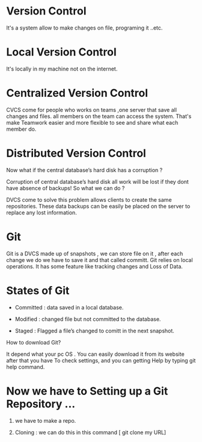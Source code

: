 # Version Control

It's a system allow to make changes on file, programing it ..etc.


# Local Version Control

It's locally in my machine not on the internet.


# Centralized Version Control

CVCS come for people who works on teams ,one server that save all changes and files.
all members on the team can access the system.
That's make Teamwork easier and more flexible to see and share what each member do.


# Distributed Version Control

Now what if the central database’s hard disk has a corruption ?

Corruption of central database’s hard disk all work will be lost if they dont have absence of backups!
So what we can do ?

DVCS come to solve this problem allows clients to create the same repositories.
These data backups can be easily be placed on the server to replace any lost information.



# Git

Git is a DVCS made up of snapshots , we can store file on it , after each change we do we have to save it and that called committ.
Git  relies on local operations.
It has some feature like tracking changes and Loss of Data.


# States of Git

* Committed : data saved in a local database.

* Modified : changed file  but not committed to the database.

* Staged : Flagged a file’s changed to comitt in the next snapshot.

How to download Git?

It depend what your pc OS .
You can easily download it from its website after that you have To check settings, and you can getting Help by typing git help command.


# Now we have to Setting up a Git Repository ...

1. we have to make a repo.

3. Cloning : we can do this in this command [ git clone my URL]


